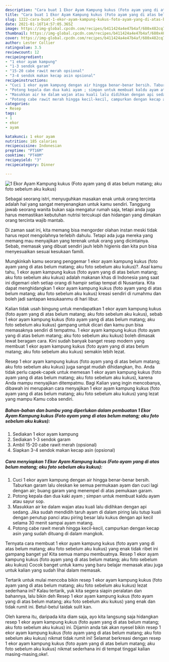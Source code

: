 ```yaml
---
description: "Cara buat 1 Ekor Ayam Kampung kukus (Foto ayam yang di atas belum matang; aku foto sebelum aku kukus) yang lezat Untuk Jualan"
title: "Cara buat 1 Ekor Ayam Kampung kukus (Foto ayam yang di atas belum matang; aku foto sebelum aku kukus) yang lezat Untuk Jualan"
slug: 1222-cara-buat-1-ekor-ayam-kampung-kukus-foto-ayam-yang-di-atas-belum-matang-aku-foto-sebelum-aku-kukus-yang-lezat-untuk-jualan
date: 2021-01-16T14:57:05.365Z
image: https://img-global.cpcdn.com/recipes/b411424a4e47b4af/680x482cq70/1-ekor-ayam-kampung-kukus-foto-ayam-yang-di-atas-belum-matang-aku-foto-sebelum-aku-kukus-foto-resep-utama.jpg
thumbnail: https://img-global.cpcdn.com/recipes/b411424a4e47b4af/680x482cq70/1-ekor-ayam-kampung-kukus-foto-ayam-yang-di-atas-belum-matang-aku-foto-sebelum-aku-kukus-foto-resep-utama.jpg
cover: https://img-global.cpcdn.com/recipes/b411424a4e47b4af/680x482cq70/1-ekor-ayam-kampung-kukus-foto-ayam-yang-di-atas-belum-matang-aku-foto-sebelum-aku-kukus-foto-resep-utama.jpg
author: Lester Collier
ratingvalue: 3.5
reviewcount: 12
recipeingredient:
- "1 ekor ayam kampung"
- "1-3 sendok garam"
- "15-20 cabe rawit merah opsional"
- "3-4 sendok makan kecap asin opsional"
recipeinstructions:
- "Cuci 1 ekor ayam kampung dengan air hingga benar-benar bersih. Taburkan garam lalu oleskan ke semua permukaan ayam dan cuci lagi dengan air; buang garam yang menempel di atas pemukaan garam."
- "Potong kepala dan dua kaki ayam ; simpan untuk membuat kaldu ayam atau sayur sop."
- "Masukkan air ke dalam wajan atau kuali lalu didihkan dengan api sedang. Jika sudah mendidih taruh ayam di dalam piring lalu tutup kuali dengan penutup panci atau piring besar lalu kukus dengan api kecil selama 30 menit sampai ayam matang."
- "Potong cabe rawit merah hingga kecil-kecil, campurkan dengan kecap asin yang sudah dituang di dalam mangkok."
categories:
- Resep
tags:
- 1
- ekor
- ayam

katakunci: 1 ekor ayam 
nutrition: 185 calories
recipecuisine: Indonesian
preptime: "PT16M"
cooktime: "PT40M"
recipeyield: "3"
recipecategory: Dinner

---
```



![1 Ekor Ayam Kampung kukus (Foto ayam yang di atas belum matang; aku foto sebelum aku kukus)](https://img-global.cpcdn.com/recipes/b411424a4e47b4af/680x482cq70/1-ekor-ayam-kampung-kukus-foto-ayam-yang-di-atas-belum-matang-aku-foto-sebelum-aku-kukus-foto-resep-utama.jpg)

Sebagai seorang istri, menyuguhkan masakan enak untuk orang tercinta adalah hal yang sangat menyenangkan untuk kamu sendiri. Tanggung jawab seorang  wanita bukan saja mengatur rumah saja, tetapi anda juga harus memastikan kebutuhan nutrisi tercukupi dan hidangan yang dimakan orang tercinta wajib mantab.

Di zaman  saat ini, kita memang bisa mengorder olahan instan meski tidak harus repot mengolahnya terlebih dahulu. Tetapi ada juga mereka yang memang mau menyajikan yang terenak untuk orang yang dicintainya. Sebab, memasak yang dibuat sendiri jauh lebih higienis dan kita pun bisa menyesuaikan sesuai kesukaan famili. 



Mungkinkah kamu seorang penggemar 1 ekor ayam kampung kukus (foto ayam yang di atas belum matang; aku foto sebelum aku kukus)?. Asal kamu tahu, 1 ekor ayam kampung kukus (foto ayam yang di atas belum matang; aku foto sebelum aku kukus) adalah makanan khas di Indonesia yang saat ini digemari oleh setiap orang di hampir setiap tempat di Nusantara. Kita dapat menghidangkan 1 ekor ayam kampung kukus (foto ayam yang di atas belum matang; aku foto sebelum aku kukus) kreasi sendiri di rumahmu dan boleh jadi santapan kesukaanmu di hari libur.

Kalian tidak usah bingung untuk mendapatkan 1 ekor ayam kampung kukus (foto ayam yang di atas belum matang; aku foto sebelum aku kukus), sebab 1 ekor ayam kampung kukus (foto ayam yang di atas belum matang; aku foto sebelum aku kukus) gampang untuk dicari dan kamu pun bisa memasaknya sendiri di tempatmu. 1 ekor ayam kampung kukus (foto ayam yang di atas belum matang; aku foto sebelum aku kukus) boleh dimasak lewat beragam cara. Kini sudah banyak banget resep modern yang membuat 1 ekor ayam kampung kukus (foto ayam yang di atas belum matang; aku foto sebelum aku kukus) semakin lebih lezat.

Resep 1 ekor ayam kampung kukus (foto ayam yang di atas belum matang; aku foto sebelum aku kukus) juga sangat mudah dihidangkan, lho. Anda tidak perlu capek-capek untuk memesan 1 ekor ayam kampung kukus (foto ayam yang di atas belum matang; aku foto sebelum aku kukus), karena Anda mampu menyajikan ditempatmu. Bagi Kalian yang ingin mencobanya, dibawah ini merupakan cara menyajikan 1 ekor ayam kampung kukus (foto ayam yang di atas belum matang; aku foto sebelum aku kukus) yang lezat yang mampu Kamu coba sendiri.

<!--inarticleads1-->

##### Bahan-bahan dan bumbu yang diperlukan dalam pembuatan 1 Ekor Ayam Kampung kukus (Foto ayam yang di atas belum matang; aku foto sebelum aku kukus):

1. Sediakan 1 ekor ayam kampung
1. Sediakan 1-3 sendok garam
1. Ambil 15-20 cabe rawit merah (opsional)
1. Siapkan 3-4 sendok makan kecap asin (opsional)




<!--inarticleads2-->

##### Cara menyiapkan 1 Ekor Ayam Kampung kukus (Foto ayam yang di atas belum matang; aku foto sebelum aku kukus):

1. Cuci 1 ekor ayam kampung dengan air hingga benar-benar bersih. Taburkan garam lalu oleskan ke semua permukaan ayam dan cuci lagi dengan air; buang garam yang menempel di atas pemukaan garam.
1. Potong kepala dan dua kaki ayam ; simpan untuk membuat kaldu ayam atau sayur sop.
1. Masukkan air ke dalam wajan atau kuali lalu didihkan dengan api sedang. Jika sudah mendidih taruh ayam di dalam piring lalu tutup kuali dengan penutup panci atau piring besar lalu kukus dengan api kecil selama 30 menit sampai ayam matang.
1. Potong cabe rawit merah hingga kecil-kecil, campurkan dengan kecap asin yang sudah dituang di dalam mangkok.




Ternyata cara membuat 1 ekor ayam kampung kukus (foto ayam yang di atas belum matang; aku foto sebelum aku kukus) yang enak tidak ribet ini gampang banget ya! Kita semua mampu membuatnya. Resep 1 ekor ayam kampung kukus (foto ayam yang di atas belum matang; aku foto sebelum aku kukus) Cocok banget untuk kamu yang baru belajar memasak atau juga untuk kalian yang sudah lihai dalam memasak.

Tertarik untuk mulai mencoba bikin resep 1 ekor ayam kampung kukus (foto ayam yang di atas belum matang; aku foto sebelum aku kukus) lezat sederhana ini? Kalau tertarik, yuk kita segera siapin peralatan dan bahannya, lalu bikin deh Resep 1 ekor ayam kampung kukus (foto ayam yang di atas belum matang; aku foto sebelum aku kukus) yang enak dan tidak rumit ini. Betul-betul taidak sulit kan. 

Oleh karena itu, daripada kita diam saja, ayo kita langsung saja hidangkan resep 1 ekor ayam kampung kukus (foto ayam yang di atas belum matang; aku foto sebelum aku kukus) ini. Dijamin anda tak akan nyesel bikin resep 1 ekor ayam kampung kukus (foto ayam yang di atas belum matang; aku foto sebelum aku kukus) nikmat tidak rumit ini! Selamat berkreasi dengan resep 1 ekor ayam kampung kukus (foto ayam yang di atas belum matang; aku foto sebelum aku kukus) nikmat sederhana ini di tempat tinggal kalian masing-masing,oke!.

